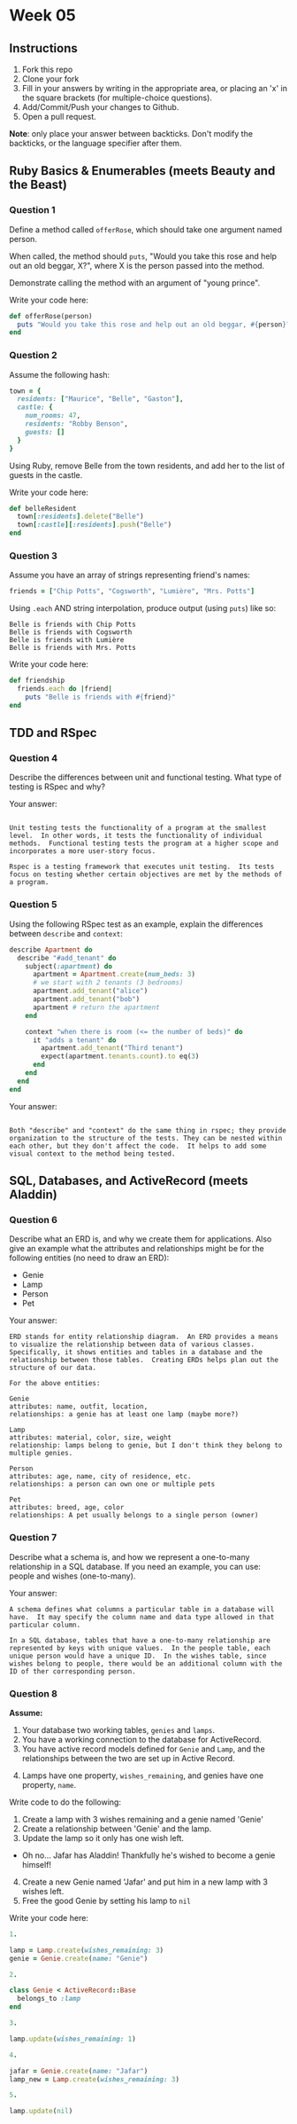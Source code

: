 # Week 05

## Instructions

1. Fork this repo
2. Clone your fork
3. Fill in your answers by writing in the appropriate area, or placing an 'x' in
the square brackets (for multiple-choice questions).
4. Add/Commit/Push your changes to Github.
5. Open a pull request.

**Note**: only place your answer between backticks. Don't modify the backticks,
or the language specifier after them.

## Ruby Basics & Enumerables (meets Beauty and the Beast)

### Question 1

Define a method called `offerRose`, which should take one argument named person.

When called, the method should `puts`, "Would you take this rose and help out
an old beggar, X?", where X is the person passed into the method.

Demonstrate calling the method with an argument of "young prince".

Write your code here:
```ruby
def offerRose(person)
  puts "Would you take this rose and help out an old beggar, #{person}?"
end
```

### Question 2

Assume the following hash:

```ruby
town = {
  residents: ["Maurice", "Belle", "Gaston"],
  castle: {
    num_rooms: 47,
    residents: "Robby Benson",
    guests: []
  }
}
```

Using Ruby, remove Belle from the town residents, and
add her to the list of guests in the castle.

Write your code here:
```ruby
def belleResident
  town[:residents].delete("Belle")
  town[:castle][:residents].push("Belle")
end
```

### Question 3

Assume you have an array of strings representing friend's names:

```ruby
friends = ["Chip Potts", "Cogsworth", "Lumière", "Mrs. Potts"]
```

Using `.each` AND string interpolation, produce output (using `puts`) like so:

```
Belle is friends with Chip Potts
Belle is friends with Cogsworth
Belle is friends with Lumière
Belle is friends with Mrs. Potts
```

Write your code here:
```ruby
def friendship
  friends.each do |friend|
    puts "Belle is friends with #{friend}"
end
```

## TDD and RSpec

### Question 4

Describe the differences between unit and functional testing. What type of testing is RSpec and why?

Your answer:
```text

Unit testing tests the functionality of a program at the smallest level.  In other words, it tests the functionality of individual methods.  Functional testing tests the program at a higher scope and incorporates a more user-story focus.

Rspec is a testing framework that executes unit testing.  Its tests focus on testing whether certain objectives are met by the methods of a program.
```

### Question 5

Using the following RSpec test as an example, explain the differences between `describe` and `context`:

```ruby
describe Apartment do
  describe "#add_tenant" do
    subject(:apartment) do
      apartment = Apartment.create(num_beds: 3)
      # we start with 2 tenants (3 bedrooms)
      apartment.add_tenant("alice")
      apartment.add_tenant("bob")
      apartment # return the apartment
    end

    context "when there is room (<= the number of beds)" do
      it "adds a tenant" do
        apartment.add_tenant("Third tenant")
        expect(apartment.tenants.count).to eq(3)
      end
    end
  end
end
```

Your answer:
```text

Both "describe" and "context" do the same thing in rspec; they provide organization to the structure of the tests. They can be nested within each other, but they don't affect the code.  It helps to add some visual context to the method being tested.
```

## SQL, Databases, and ActiveRecord (meets Aladdin)

### Question 6

Describe what an ERD is, and why we create them for applications. Also give an
example what the attributes and relationships might be for the following
entities (no need to draw an ERD):
<!-- Maybe clarify whether they're meant to give relationships between all four entities or... -->
* Genie
* Lamp
* Person
* Pet

Your answer:
```
ERD stands for entity relationship diagram.  An ERD provides a means to visualize the relationship between data of various classes. Specifically, it shows entities and tables in a database and the relationship between those tables.  Creating ERDs helps plan out the structure of our data.

For the above entities:

Genie
attributes: name, outfit, location,
relationships: a genie has at least one lamp (maybe more?)

Lamp
attributes: material, color, size, weight
relationship: lamps belong to genie, but I don't think they belong to multiple genies.

Person
attributes: age, name, city of residence, etc.
relationships: a person can own one or multiple pets

Pet
attributes: breed, age, color
relationships: A pet usually belongs to a single person (owner)

```

### Question 7

Describe what a schema is, and how we represent a one-to-many relationship in a
SQL database. If you need an example, you can use: people and wishes
(one-to-many).

Your answer:
```
A schema defines what columns a particular table in a database will have.  It may specify the column name and data type allowed in that particular column.

In a SQL database, tables that have a one-to-many relationship are represented by keys with unique values.  In the people table, each unique person would have a unique ID.  In the wishes table, since wishes belong to people, there would be an additional column with the ID of ther corresponding person.
```

### Question 8

**Assume:**
1. Your database two working tables, `genies` and `lamps`.
2. You have a working connection to the database for ActiveRecord.
3. You have active record models defined for `Genie` and `Lamp`, and the
relationships between the two are set up in Active Record.
<!-- Do we want to specify what kind of relationship they have, in case some students aren't familiar with the mythology...? -->
4. Lamps have one property, `wishes_remaining`, and genies have one property, `name`.

Write code to do the following:

1. Create a lamp with 3 wishes remaining and a genie named 'Genie'
2. Create a relationship between 'Genie' and the lamp.
3. Update the lamp so it only has one wish left.
  * Oh no... Jafar has Aladdin! Thankfully he's wished to become a genie himself!
4. Create a new Genie named 'Jafar' and put him in a new lamp with 3 wishes left.
5. Free the good Genie by setting his lamp to `nil`


Write your code here:
```ruby
1.

lamp = Lamp.create(wishes_remaining: 3)
genie = Genie.create(name: "Genie")

2.

class Genie < ActiveRecord::Base
  belongs_to :lamp
end

3.

lamp.update(wishes_remaining: 1)

4.

jafar = Genie.create(name: "Jafar")
lamp_new = Lamp.create(wishes_remaining: 3)

5.

lamp.update(nil)

```
